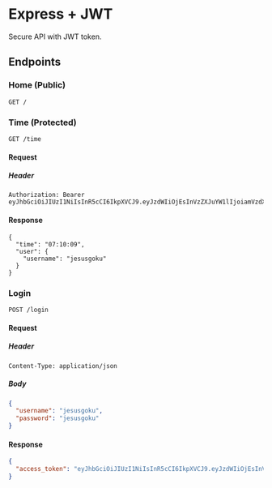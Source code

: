# Express + JWT

Secure API with JWT token.

## Endpoints

### Home (Public)

`GET /`

### Time (Protected)

`GET /time`

#### Request

##### Header

```
Authorization: Bearer eyJhbGciOiJIUzI1NiIsInR5cCI6IkpXVCJ9.eyJzdWIiOjEsInVzZXJuYW1lIjoiamVzdXNnb2t1IiwiaWF0IjoxNTQyMzQwMTY0LCJleHAiOjE1NDIzNTA5NjR9.q7IXiBAA9FxP4FqXhBBwWOike_tsBCZSht6ldhnQZyg
```

#### Response

```
{
  "time": "07:10:09",
  "user": {
    "username": "jesusgoku"
  }
}
```


### Login

`POST /login`

#### Request

##### Header

```
Content-Type: application/json
```

##### Body

```json
{
  "username": "jesusgoku",
  "password": "jesusgoku"
}
```

#### Response

```json
{
  "access_token": "eyJhbGciOiJIUzI1NiIsInR5cCI6IkpXVCJ9.eyJzdWIiOjEsInVzZXJuYW1lIjoiamVzdXNnb2t1IiwiaWF0IjoxNTQyMzQwMTY0LCJleHAiOjE1NDIzNTA5NjR9.q7IXiBAA9FxP4FqXhBBwWOike_tsBCZSht6ldhnQZyg"
}
```
